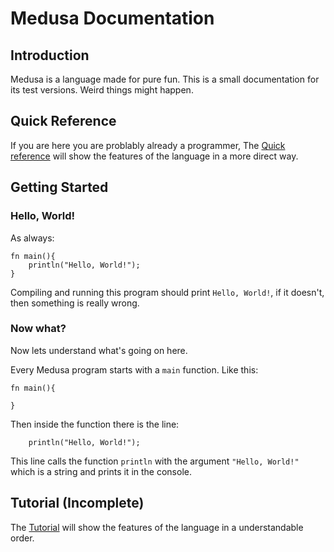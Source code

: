 # Medusa Documentation

## Introduction

Medusa is a language made for pure fun. This is a small documentation for its test versions. Weird things might happen.

## Quick Reference

If you are here you are problably already a programmer, The [Quick reference](quick_ref.md) will show the features of the language in a more direct way.

## Getting Started

### Hello, World!

As always:

```
fn main(){
    println("Hello, World!");
}
```

Compiling and running this program should print `Hello, World!`, if it doesn't, then something is really wrong.

### Now what?

Now lets understand what's going on here.

Every Medusa program starts with a `main` function. Like this:

```mds
fn main(){

}
```

Then inside the function there is the line:

```mds
    println("Hello, World!");
```

This line calls the function `println` with the argument `"Hello, World!"` which is a string and prints it in the console.

## Tutorial (Incomplete)

The [Tutorial](tutorial.md) will show the features of the language in a understandable order.